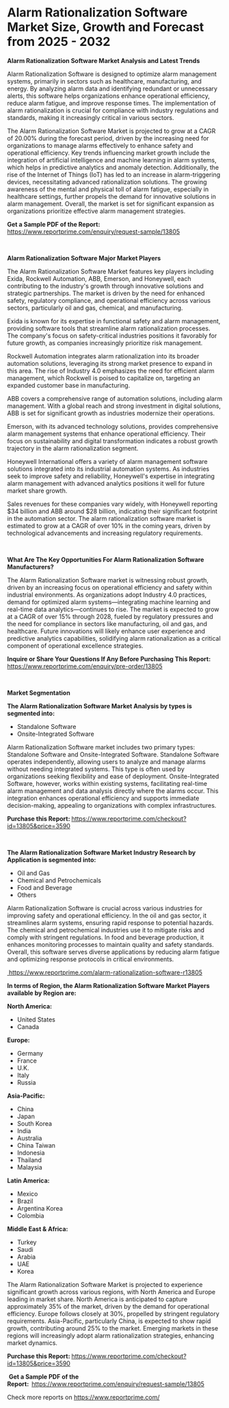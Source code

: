 <p><h1>Alarm Rationalization Software Market Size, Growth and Forecast from 2025 - 2032</h1></p><p><strong>Alarm Rationalization Software Market Analysis and Latest Trends</strong></p>
<p><p>Alarm Rationalization Software is designed to optimize alarm management systems, primarily in sectors such as healthcare, manufacturing, and energy. By analyzing alarm data and identifying redundant or unnecessary alerts, this software helps organizations enhance operational efficiency, reduce alarm fatigue, and improve response times. The implementation of alarm rationalization is crucial for compliance with industry regulations and standards, making it increasingly critical in various sectors.</p><p>The Alarm Rationalization Software Market is projected to grow at a CAGR of 20.00% during the forecast period, driven by the increasing need for organizations to manage alarms effectively to enhance safety and operational efficiency. Key trends influencing market growth include the integration of artificial intelligence and machine learning in alarm systems, which helps in predictive analytics and anomaly detection. Additionally, the rise of the Internet of Things (IoT) has led to an increase in alarm-triggering devices, necessitating advanced rationalization solutions. The growing awareness of the mental and physical toll of alarm fatigue, especially in healthcare settings, further propels the demand for innovative solutions in alarm management. Overall, the market is set for significant expansion as organizations prioritize effective alarm management strategies.</p></p>
<p><strong>Get a Sample PDF of the Report:&nbsp;</strong> <a href="https://www.reportprime.com/enquiry/request-sample/13805?utm_campaign=2333&utm_medium=2&utm_source=Github&utm_content=ia&utm_term=20032025&utm_id=alarm-rationalization-software">https://www.reportprime.com/enquiry/request-sample/13805</a></p>
<p>&nbsp;</p>
<p><strong>Alarm Rationalization Software Major Market Players</strong></p>
<p><p>The Alarm Rationalization Software Market features key players including Exida, Rockwell Automation, ABB, Emerson, and Honeywell, each contributing to the industry's growth through innovative solutions and strategic partnerships. The market is driven by the need for enhanced safety, regulatory compliance, and operational efficiency across various sectors, particularly oil and gas, chemical, and manufacturing.</p><p>Exida is known for its expertise in functional safety and alarm management, providing software tools that streamline alarm rationalization processes. The company's focus on safety-critical industries positions it favorably for future growth, as companies increasingly prioritize risk management.</p><p>Rockwell Automation integrates alarm rationalization into its broader automation solutions, leveraging its strong market presence to expand in this area. The rise of Industry 4.0 emphasizes the need for efficient alarm management, which Rockwell is poised to capitalize on, targeting an expanded customer base in manufacturing.</p><p>ABB covers a comprehensive range of automation solutions, including alarm management. With a global reach and strong investment in digital solutions, ABB is set for significant growth as industries modernize their operations.</p><p>Emerson, with its advanced technology solutions, provides comprehensive alarm management systems that enhance operational efficiency. Their focus on sustainability and digital transformation indicates a robust growth trajectory in the alarm rationalization segment.</p><p>Honeywell International offers a variety of alarm management software solutions integrated into its industrial automation systems. As industries seek to improve safety and reliability, Honeywell's expertise in integrating alarm management with advanced analytics positions it well for future market share growth.</p><p>Sales revenues for these companies vary widely, with Honeywell reporting $34 billion and ABB around $28 billion, indicating their significant footprint in the automation sector. The alarm rationalization software market is estimated to grow at a CAGR of over 10% in the coming years, driven by technological advancements and increasing regulatory requirements.</p></p>
<p>&nbsp;</p>
<p><strong>What Are The Key Opportunities For Alarm Rationalization Software Manufacturers?</strong></p>
<p><p>The Alarm Rationalization Software market is witnessing robust growth, driven by an increasing focus on operational efficiency and safety within industrial environments. As organizations adopt Industry 4.0 practices, demand for optimized alarm systems—integrating machine learning and real-time data analytics—continues to rise. The market is expected to grow at a CAGR of over 15% through 2028, fueled by regulatory pressures and the need for compliance in sectors like manufacturing, oil and gas, and healthcare. Future innovations will likely enhance user experience and predictive analytics capabilities, solidifying alarm rationalization as a critical component of operational excellence strategies.</p></p>
<p><strong>Inquire or Share Your Questions If Any Before Purchasing This Report:</strong> <a href="https://www.reportprime.com/enquiry/pre-order/13805?utm_campaign=2333&utm_medium=2&utm_source=Github&utm_content=ia&utm_term=20032025&utm_id=alarm-rationalization-software">https://www.reportprime.com/enquiry/pre-order/13805</a></p>
<p>&nbsp;</p>
<p><strong>Market Segmentation</strong></p>
<p><strong>The Alarm Rationalization Software Market Analysis by types is segmented into:</strong></p>
<p><ul><li>Standalone Software</li><li>Onsite-Integrated Software</li></ul></p>
<p><p>Alarm Rationalization Software market includes two primary types: Standalone Software and Onsite-Integrated Software. Standalone Software operates independently, allowing users to analyze and manage alarms without needing integrated systems. This type is often used by organizations seeking flexibility and ease of deployment. Onsite-Integrated Software, however, works within existing systems, facilitating real-time alarm management and data analysis directly where the alarms occur. This integration enhances operational efficiency and supports immediate decision-making, appealing to organizations with complex infrastructures.</p></p>
<p><strong>Purchase this Report:&nbsp;</strong><a href="https://www.reportprime.com/checkout?id=13805&price=3590&utm_campaign=2333&utm_medium=2&utm_source=Github&utm_content=ia&utm_term=20032025&utm_id=alarm-rationalization-software">https://www.reportprime.com/checkout?id=13805&price=3590</a></p>
<p>&nbsp;</p>
<p><strong>The Alarm Rationalization Software Market Industry Research by Application is segmented into:</strong></p>
<p><ul><li>Oil and Gas</li><li>Chemical and Petrochemicals</li><li>Food and Beverage</li><li>Others</li></ul></p>
<p><p>Alarm Rationalization Software is crucial across various industries for improving safety and operational efficiency. In the oil and gas sector, it streamlines alarm systems, ensuring rapid response to potential hazards. The chemical and petrochemical industries use it to mitigate risks and comply with stringent regulations. In food and beverage production, it enhances monitoring processes to maintain quality and safety standards. Overall, this software serves diverse applications by reducing alarm fatigue and optimizing response protocols in critical environments.</p></p>
<p><a href="https://www.reportprime.com/alarm-rationalization-software-r13805?utm_campaign=2333&utm_medium=2&utm_source=Github&utm_content=ia&utm_term=20032025&utm_id=alarm-rationalization-software">&nbsp;https://www.reportprime.com/alarm-rationalization-software-r13805</a></p>
<p><strong>In terms of Region, the Alarm Rationalization Software Market Players available by Region are:</strong></p>
<p>
    <p> <strong> North America: </strong>
        <ul>
            <li>United States</li>
            <li>Canada</li>
        </ul>
        </p> 
    <p> <strong> Europe: </strong>
        <ul>
            <li>Germany</li>
            <li>France</li>
            <li>U.K.</li>
            <li>Italy</li>
            <li>Russia</li>
        </ul>
        </p> 
    <p> <strong> Asia-Pacific: </strong>
        <ul>
            <li>China</li>
            <li>Japan</li>
            <li>South Korea</li>
            <li>India</li>
            <li>Australia</li>
            <li>China Taiwan</li>
            <li>Indonesia</li>
            <li>Thailand</li>
            <li>Malaysia</li>
        </ul>
        </p> 
    <p> <strong> Latin America: </strong>
        <ul>
            <li>Mexico</li>
            <li>Brazil</li>
            <li>Argentina Korea</li>
            <li>Colombia</li>
        </ul>
        </p> 
    <p> <strong> Middle East & Africa: </strong>
        <ul>
            <li>Turkey</li>
            <li>Saudi</li>
            <li>Arabia</li>
            <li>UAE</li>
            <li>Korea</li>
        </ul>
    </p>
    </p>
<p><p>The Alarm Rationalization Software Market is projected to experience significant growth across various regions, with North America and Europe leading in market share. North America is anticipated to capture approximately 35% of the market, driven by the demand for operational efficiency. Europe follows closely at 30%, propelled by stringent regulatory requirements. Asia-Pacific, particularly China, is expected to show rapid growth, contributing around 25% to the market. Emerging markets in these regions will increasingly adopt alarm rationalization strategies, enhancing market dynamics.</p></p>
<p><strong>Purchase this Report: </strong><a href="https://www.reportprime.com/checkout?id=13805&price=3590&utm_campaign=2333&utm_medium=2&utm_source=Github&utm_content=ia&utm_term=20032025&utm_id=alarm-rationalization-software">https://www.reportprime.com/checkout?id=13805&price=3590</a></p>
<p>&nbsp;<strong>Get a Sample PDF of the Report:&nbsp;&nbsp;</strong><a href="https://www.reportprime.com/enquiry/request-sample/13805?utm_campaign=2333&utm_medium=2&utm_source=Github&utm_content=ia&utm_term=20032025&utm_id=alarm-rationalization-software">https://www.reportprime.com/enquiry/request-sample/13805</a></p>
<p><strong></strong></p>
<p>Check more reports on <a href="https://www.reportprime.com/?utm_campaign=2333&utm_medium=2&utm_source=Github&utm_content=ia&utm_term=20032025&utm_id=alarm-rationalization-software">https://www.reportprime.com/</a></p>